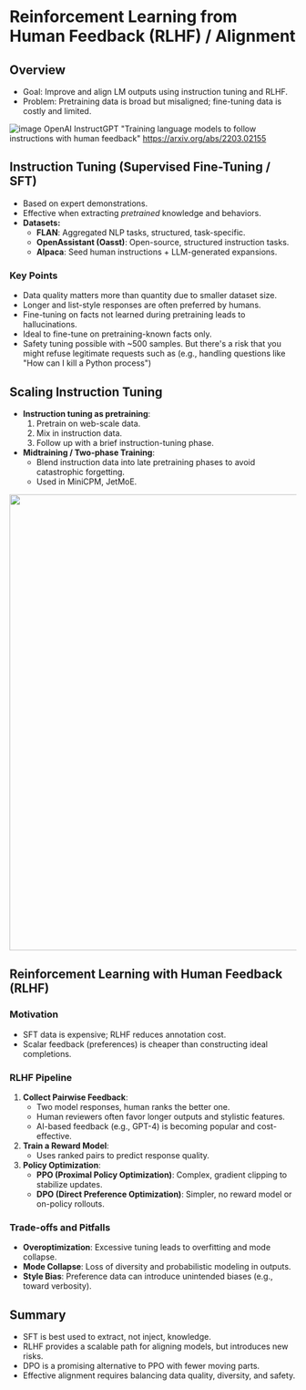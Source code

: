 # Reinforcement Learning from Human Feedback (RLHF) / Alignment

## Overview
- Goal: Improve and align LM outputs using instruction tuning and RLHF.
- Problem: Pretraining data is broad but misaligned; fine-tuning data is costly and limited.

![image](https://github.com/user-attachments/assets/53bb3c38-1464-4c01-a18d-a864cc4ac6d0)
OpenAI InstructGPT "Training language models to follow instructions
with human feedback" https://arxiv.org/abs/2203.02155

## Instruction Tuning (Supervised Fine-Tuning / SFT)
- Based on expert demonstrations.
- Effective when extracting *pretrained* knowledge and behaviors.
- **Datasets:**
  - **FLAN**: Aggregated NLP tasks, structured, task-specific.
  - **OpenAssistant (Oasst)**: Open-source, structured instruction tasks.
  - **Alpaca**: Seed human instructions + LLM-generated expansions.

### Key Points
- Data quality matters more than quantity due to smaller dataset size.
- Longer and list-style responses are often preferred by humans.
- Fine-tuning on facts not learned during pretraining leads to hallucinations.
- Ideal to fine-tune on pretraining-known facts only.
- Safety tuning possible with ~500 samples. But there's a risk that you might refuse legitimate requests such as (e.g., handling questions like "How can I kill a Python process") 

## Scaling Instruction Tuning
- **Instruction tuning as pretraining**:
  1. Pretrain on web-scale data.
  2. Mix in instruction data.
  3. Follow up with a brief instruction-tuning phase.
- **Midtraining / Two-phase Training**:
  - Blend instruction data into late pretraining phases to avoid catastrophic forgetting.
  - Used in MiniCPM, JetMoE.
 
<img width="800" src="https://github.com/user-attachments/assets/861e533e-2713-4ecd-8554-945fe5538353" />


## Reinforcement Learning with Human Feedback (RLHF)

### Motivation
- SFT data is expensive; RLHF reduces annotation cost.
- Scalar feedback (preferences) is cheaper than constructing ideal completions.

### RLHF Pipeline
1. **Collect Pairwise Feedback**:
   - Two model responses, human ranks the better one.
   - Human reviewers often favor longer outputs and stylistic features.
   - AI-based feedback (e.g., GPT-4) is becoming popular and cost-effective.
2. **Train a Reward Model**:
   - Uses ranked pairs to predict response quality.
3. **Policy Optimization**:
   - **PPO (Proximal Policy Optimization)**: Complex, gradient clipping to stabilize updates.
   - **DPO (Direct Preference Optimization)**: Simpler, no reward model or on-policy rollouts.

### Trade-offs and Pitfalls
- **Overoptimization**: Excessive tuning leads to overfitting and mode collapse.
- **Mode Collapse**: Loss of diversity and probabilistic modeling in outputs.
- **Style Bias**: Preference data can introduce unintended biases (e.g., toward verbosity).

## Summary
- SFT is best used to extract, not inject, knowledge.
- RLHF provides a scalable path for aligning models, but introduces new risks.
- DPO is a promising alternative to PPO with fewer moving parts.
- Effective alignment requires balancing data quality, diversity, and safety.
